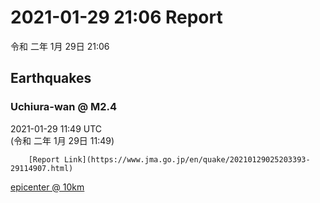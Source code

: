 # 2021-01-29 21:06 Report
令和 二年 1月 29日 21:06

## Earthquakes
### Uchiura-wan @ M2.4
2021-01-29 11:49 UTC  
        (令和 二年 1月 29日 11:49)
  
        [Report Link](https://www.jma.go.jp/en/quake/20210129025203393-29114907.html)  
[epicenter @ 10km](https://www.google.com/maps/place/41°54'00%22+141°00'00%22/@41.9,141,17z/data=!3m1!4b1!4m5!3m4!1s0x0:0x0!8m2!3d41.9!4d141)